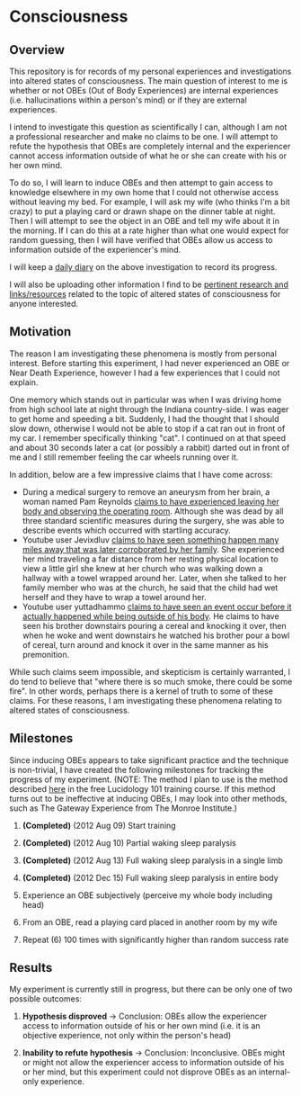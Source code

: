 # Consciousness

## Overview

This repository is for records of my personal experiences and investigations into altered states of consciousness. The main question of interest to me is whether or not OBEs (Out of Body Experiences) are internal experiences (i.e. hallucinations within a person's mind) or if they are external experiences.

I intend to investigate this question as scientifically I can, although I am not a professional researcher and make no claims to be one. I will attempt to refute the hypothesis that OBEs are completely internal and the experiencer cannot access information outside of what he or she can create with his or her own mind.

To do so, I will learn to induce OBEs and then attempt to gain access to knowledge elsewhere in my own home that I could not otherwise access without leaving my bed. For example, I will ask my wife (who thinks I'm a bit crazy) to put a playing card or drawn shape on the dinner table at night. Then I will attempt to see the object in an OBE and tell my wife about it in the morning. If I can do this at a rate higher than what one would expect for random guessing, then I will have verified that OBEs allow us access to information outside of the experiencer's mind.

I will keep a [daily diary](https://github.com/rakudayo/consciousness/tree/master/logs/diary) on the above investigation to record its progress.

I will also be uploading other information I find to be [pertinent research and links/resources](https://github.com/rakudayo/consciousness/tree/master/research) related to the topic of altered states of consciousness for anyone interested.

## Motivation

The reason I am investigating these phenomena is mostly from personal interest. Before starting this experiment, I had never experienced an OBE or Near Death Experience, however I had a few experiences that I could not explain.

One memory which stands out in particular was when I was driving home from high school late at night through the Indiana country-side. I was eager to get home and speeding a bit. Suddenly, I had the thought that I should slow down, otherwise I would not be able to stop if a cat ran out in front of my car. I remember specifically thinking "cat". I continued on at that speed and about 30 seconds later a cat (or possibly a rabbit) darted out in front of me and I still remember feeling the car wheels running over it.

In addition, below are a few impressive claims that I have come across:

* During a medical surgery to remove an aneurysm from her brain, a woman named Pam Reynolds [claims to have experienced leaving her body and observing the operating room](http://www.near-death.com/experiences/evidence01.html). Although she was dead by all three standard scientific measures during the surgery, she was able to describe events which occurred with startling accuracy.
* Youtube user Jevixdluv [claims to have seen something happen many miles away that was later corroborated by her family](http://www.youtube.com/watch?v=2RRlcTxJFOE). She experienced her mind traveling a far distance from her resting physical location to view a little girl she knew at her church who was walking down a hallway with a towel wrapped around her. Later, when she talked to her family member who was at the church, he said that the child had wet herself and they have to wrap a towel around her.
* Youtube user yuttadhammo [claims to have seen an event occur before it actually happened while being outside of his body](http://www.youtube.com/watch?v=CNSBat65EtE). He claims to have seen his brother downstairs pouring a cereal and knocking it over, then when he woke and went downstairs he watched his brother pour a bowl of cereal, turn around and knock it over in the same manner as his premonition.

While such claims seem impossible, and skepticism is certainly warranted, I do tend to believe that "where there is so much smoke, there could be some fire". In other words, perhaps there is a kernel of truth to some of these claims. For these reasons, I am investigating these phenomena relating to altered states of consciousness.

## Milestones

Since inducing OBEs appears to take significant practice and the technique is non-trivial, I have created the following milestones for tracking the progress of my experiment. (NOTE: The method I plan to use is the method described [here](http://www.lucidology.com/) in the free Lucidology 101 training course. If this method turns out to be ineffective at inducing OBEs, I may look into other methods, such as The Gateway Experience from The Monroe Institute.)

1. **(Completed)** (2012 Aug 09) Start training

2. **(Completed)** (2012 Aug 10) Partial waking sleep paralysis

3. **(Completed)** (2012 Aug 13) Full waking sleep paralysis in a single limb

4. **(Completed)** (2012 Dec 15) Full waking sleep paralysis in entire body

5. Experience an OBE subjectively (perceive my whole body including head)

6. From an OBE, read a playing card placed in another room by my wife

7. Repeat (6) 100 times with significantly higher than random success rate

## Results

My experiment is currently still in progress, but there can be only one of two possible outcomes:

1. **Hypothesis disproved** -> Conclusion: OBEs allow the experiencer access to information outside of his or her own mind (i.e. it is an objective experience, not only within the person's head)

2. **Inability to refute hypothesis** -> Conclusion: Inconclusive. OBEs might or might not allow the experiencer access to information outside of his or her mind, but this experiment could not disprove OBEs as an internal-only experience.